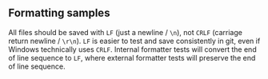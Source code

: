 ## Formatting samples

All files should be saved with `LF` (just a newline / `\n`), not `CRLF` (carriage return newline / `\r\n`). `LF` is easier to test and save consistently in git, even if Windows technically uses `CRLF`. Internal formatter tests will convert the end of line sequence to `LF`, where external formatter tests will preserve the end of line sequence.
